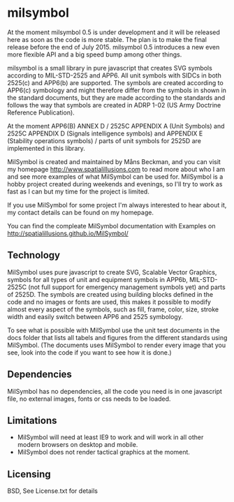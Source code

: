 milsymbol
=========

At the moment milsymbol 0.5 is under development and it will be released here as soon as the code is more stable. The plan is to make the final release before the end of July 2015. milsymbol 0.5 introduces a new even more flexible API and a big speed bump among other things.

milsymbol is a small library in pure javascript that creates SVG symbols according to MIL-STD-2525 and APP6. All unit symbols with SIDCs in both 2525(c) and APP6(b) are supported. The symbols are created according to APP6(c) symbology and might therefore differ from the  symbols in shown in the standard documents, but they are made according to the standards and follows the way that symbols are created in ADRP 1-02 (US Army Doctrine Reference Publication).

At the moment APP6(B) ANNEX D / 2525C APPENDIX A (Unit Symbols) and 2525C APPENDIX D (Signals intelligence symbols) and APPENDIX E (Stability operations symbols) / parts of unit symbols for 2525D are implemented in this library.

MilSymbol is created and maintained by Måns Beckman, and you can visit my homepage http://www.spatialillusions.com to read more about who I am and see more examples of what MilSymbol can be used for. MilSymbol is a hobby project created during weekends and evenings, so I'll try to work as fast as I can but my time for the project is limited.

If you use MilSymbol for some project I'm always interested to hear about it, my contact details can be found on my homepage. 

You can find the compleate MilSymbol documentation with Examples on http://spatialillusions.github.io/MilSymbol/

Technology
----------

MilSymbol uses pure javascript to create SVG, Scalable Vector Graphics, symbols for all types of unit and equipment symbols in APP6b, MIL-STD-2525C (not full support for emergency management symbols yet) and parts of 2525D. The symbols are created using building blocks defined in the code and no images or fonts are used, this makes it possible to modify almost every aspect of the symbols, such as fill, frame, color, size, stroke width and easily switch between APP6 and 2525 symbology.

To see what is possible with MilSymbol use the unit test documents in the docs folder that lists all tabels and figures from the different standards using MilSymbol. (The documents uses MilSymbol to render every image that you see, look into the code if you want to see how it is done.)

Dependencies
------------

MilSymbol has no dependencies, all the code you need is in one javascript file, no external images, fonts or css needs to be loaded. 

Limitations
-----------

* MilSymbol will need at least IE9 to work and will work in all other modern browsers on desktop and mobile.
* MilSymbol does not render tactical graphics at the moment.

Licensing
---------

BSD, See License.txt for details
